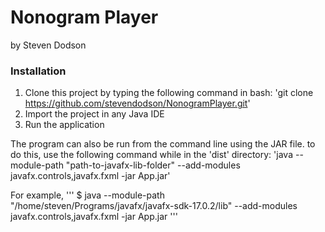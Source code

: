 # Nonogram Player


by Steven Dodson


### Installation

1. Clone this project by typing the following command in bash: 'git clone https://github.com/stevendodson/NonogramPlayer.git'
2. Import the project in any Java IDE
3. Run the application

The program can also be run from the command line using the JAR file. to do this, use the following command while in the 'dist' directory: 'java --module-path "path-to-javafx-lib-folder" --add-modules javafx.controls,javafx.fxml -jar App.jar'

For example, 
'''
$ java --module-path "/home/steven/Programs/javafx/javafx-sdk-17.0.2/lib" --add-modules javafx.controls,javafx.fxml -jar App.jar
'''
